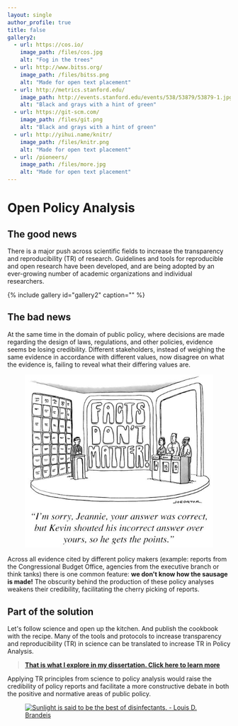 ```yaml
---
layout: single
author_profile: true
title: false  
gallery2:
  - url: https://cos.io/
    image_path: /files/cos.jpg
    alt: "Fog in the trees"
  - url: http://www.bitss.org/
    image_path: /files/bitss.png
    alt: "Made for open text placement"
  - url: http://metrics.stanford.edu/
    image_path: http://events.stanford.edu/events/538/53879/53879-1.jpg
    alt: "Black and grays with a hint of green"
  - url: https://git-scm.com/
    image_path: /files/git.png
    alt: "Black and grays with a hint of green"
  - url: http://yihui.name/knitr/
    image_path: /files/knitr.png
    alt: "Made for open text placement"
  - url: /pioneers/
    image_path: /files/more.jpg
    alt: "Made for open text placement"
---   
```


# Open Policy Analysis

## The good news 
There is a major push across scientific fields to increase the transparency and reproducibility (TR) of research. Guidelines and tools for reproducible and open research have been developed, and are being adopted by an ever-growing number of academic organizations and individual researchers. 

{% include gallery id="gallery2" caption="" %}

## The bad news 
At the same time in the domain of public policy, where decisions are made regarding the design of laws, regulations, and other policies, evidence seems be losing credibility. Different stakeholders, instead of weighing the same evidence in accordance with different values, now disagree on what the evidence is, failing to reveal what their differing values are. 

<figure>
<a href="/files/nofacts.jpg"><img src="/files/nofacts.jpg"></a>
</figure>



Across all evidence cited by different policy makers (example: reports from the Congressional Budget Office, agencies from the executive branch or think tanks) there is one common feature: **we don't know how the sausage is made!** The obscurity behind the production of these policy analyses weakens their credibility, facilitating the cherry picking of reports. 

## Part of the solution
Let's follow science and open up the kitchen. And publish the cookbook with the recipe. Many of the tools and protocols to increase transparency and reproducibility (TR) in science can be translated to increase TR in Policy Analysis.   

> [**That is what I explore in my dissertation. Click here to learn more**](/tr_pa/)  
  
Applying TR principles from science to policy analysis would raise the credibility of policy reports and facilitate a more constructive debate in both the positive and normative areas of public policy. 

<figure>
<a href="http://www.azquotes.com/quote/370467" title="Louis D. Brandeis quote"><img src="http://www.azquotes.com/picture-quotes/quote-sunlight-is-said-to-be-the-best-of-disinfectants-louis-d-brandeis-37-4-0467.jpg" alt="Sunlight is said to be the best of disinfectants. - Louis D. Brandeis"></a>
</figure>




